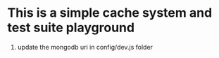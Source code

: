 # This is a simple cache system and test suite playground

1. update the mongodb uri in config/dev.js folder